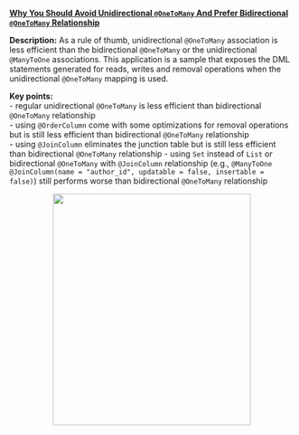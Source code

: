 **[Why You Should Avoid Unidirectional `@OneToMany` And Prefer Bidirectional `@OneToMany` Relationship](https://github.com/AnghelLeonard/Hibernate-SpringBoot/tree/master/HibernateSpringBootOneToManyUnidirectinal)**

**Description:** As a rule of thumb, unidirectional `@OneToMany` association is less efficient than the bidirectional `@OneToMany` or the unidirectional `@ManyToOne` associations. This application is a sample that exposes the DML statements generated for reads, writes and removal operations when the unidirectional `@OneToMany` mapping is used.

**Key points:**\
     - regular unidirectional `@OneToMany` is less efficient than bidirectional `@OneToMany` relationship\
     - using `@OrderColumn` come with some optimizations for removal operations but is still less efficient than bidirectional `@OneToMany` relationship\
     - using `@JoinColumn` eliminates the junction table but is still less efficient than bidirectional `@OneToMany` relationship
     - using `Set` instead of `List` or bidirectional `@OneToMany` with `@JoinColumn` relationship (e.g., `@ManyToOne @JoinColumn(name = "author_id", updatable = false, insertable = false)`) still performs worse than bidirectional `@OneToMany` relationship
     
<a href="https://leanpub.com/java-persistence-performance-illustrated-guide"><p align="center"><img src="https://github.com/AnghelLeonard/Hibernate-SpringBoot/blob/master/Java%20Persistence%20Performance%20Illustrated%20Guide.jpg" height="410" width="350"/></p></a>
